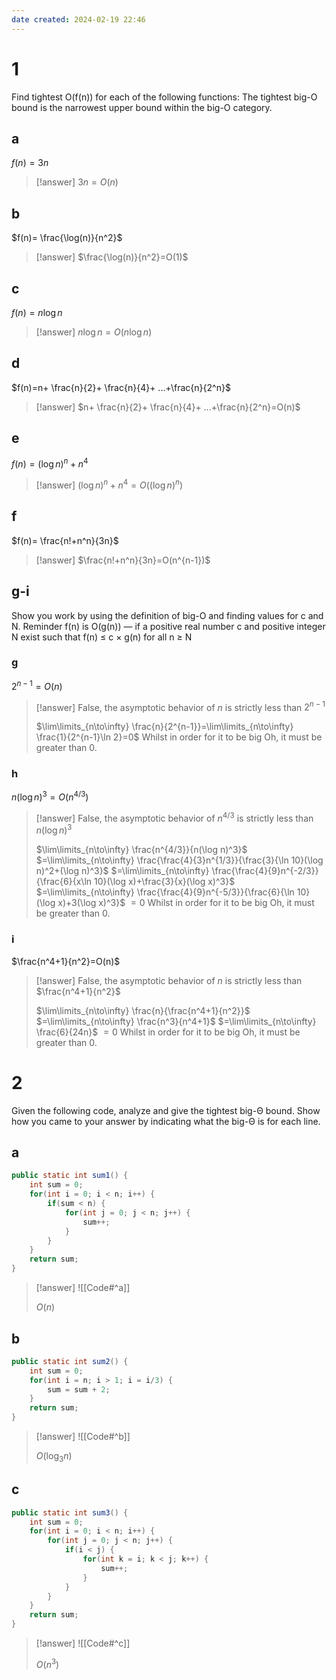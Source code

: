 ```yaml
---
date created: 2024-02-19 22:46
---
```


# 1

Find tightest O(f(n)) for each of the following functions: The tightest big-O bound is the narrowest upper bound within the big-O category.

## a

$f(n)=3n$

> [!answer]
> $3n=O(n)$

## b

$f(n)= \frac{\log(n)}{n^2}$

> [!answer]
> $\frac{\log(n)}{n^2}=O(1)$

## c

$f(n)=n\log n$

> [!answer]
> $n\log n=O(n\log n)$

## d

$f(n)=n+ \frac{n}{2}+ \frac{n}{4}+ ...+\frac{n}{2^n}$

> [!answer]
> $n+ \frac{n}{2}+ \frac{n}{4}+ ...+\frac{n}{2^n}=O(n)$

## e

$f(n)=(\log n)^n+n^4$

> [!answer]
> $(\log n)^n+n^4=O((\log n)^n)$

## f

$f(n)= \frac{n!+n^n}{3n}$

> [!answer]
> $\frac{n!+n^n}{3n}=O(n^{n-1})$

## g-i

Show you work by using the definition of big-O and finding values for c and N.
Reminder f(n) is O(g(n)) — if a positive real number c and positive integer N exist such that f(n) ≤ c × g(n) for all n ≥ N

### g

$2^{n-1}=O(n)$

> [!answer]
> False, the asymptotic behavior of $n$ is strictly less than $2^{n-1}$
> 
> $\lim\limits_{n\to\infty} \frac{n}{2^{n-1}}=\lim\limits_{n\to\infty} \frac{1}{2^{n-1}\ln 2}=0$
> Whilst in order for it to be big Oh, it must be greater than 0.

### h

$n(\log n)^3=O(n^{4/3})$

> [!answer]
> False, the asymptotic behavior of $n^{4/3}$ is strictly less than $n(\log n)^3$
> 
> $\lim\limits_{n\to\infty} \frac{n^{4/3}}{n(\log n)^3}$
> $=\lim\limits_{n\to\infty} \frac{\frac{4}{3}n^{1/3}}{\frac{3}{\ln 10}(\log n)^2+(\log n)^3}$
> $=\lim\limits_{n\to\infty} \frac{\frac{4}{9}n^{-2/3}}{\frac{6}{x\ln 10}(\log x)+\frac{3}{x}(\log x)^3}$
> $=\lim\limits_{n\to\infty} \frac{\frac{4}{9}n^{-5/3}}{\frac{6}{\ln 10}(\log x)+3(\log x)^3}$
> $=0$
> Whilst in order for it to be big Oh, it must be greater than 0.

### i

$\frac{n^4+1}{n^2}=O(n)$

> [!answer]
> False, the asymptotic behavior of $n$ is strictly less than $\frac{n^4+1}{n^2}$
> 
> $\lim\limits_{n\to\infty} \frac{n}{\frac{n^4+1}{n^2}}$
> $=\lim\limits_{n\to\infty} \frac{n^3}{n^4+1}$
> $=\lim\limits_{n\to\infty} \frac{6}{24n}$
> $=0$
> Whilst in order for it to be big Oh, it must be greater than 0.

# 2

Given the following code, analyze and give the tightest big-Θ bound. Show how you came to your answer by indicating what the big-Θ is for each line.

## a

```java
public static int sum1() {
	int sum = 0;
	for(int i = 0; i < n; i++) {
		if(sum < n) {
			for(int j = 0; j < n; j++) {
				sum++;
			}
		}
	}
	return sum;
}
```

> [!answer]
> ![[Code#^a]]
> 
> $O(n)$

## b

```java
public static int sum2() {
	int sum = 0;
	for(int i = n; i > 1; i = i/3) {
		sum = sum + 2;
	}
	return sum;
}
```

> [!answer]
> ![[Code#^b]]
> 
> $O(\log_3 n)$

## c

```java
public static int sum3() {
	int sum = 0;
	for(int i = 0; i < n; i++) {
		for(int j = 0; j < n; j++) {
			if(i < j) {
				for(int k = i; k < j; k++) {
					sum++;
				}
			}
		}
	}
	return sum;
}
```

> [!answer]
> ![[Code#^c]]
> 
> $O(n^3)$

